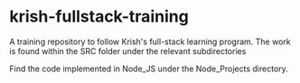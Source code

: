 # krish-fullstack-training
A training repository to follow Krish's full-stack learning program. The  work is found within the SRC folder under the relevant subdirectories

Find the code implemented in Node_JS under the Node_Projects directory.
